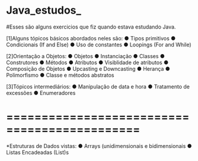 # Java_estudos_

#Esses são alguns exercicios que fiz quando estava estudando Java.

[1]Alguns tópicos básicos abordados neles são:
    ● Tipos primitivos
    ● Condicionais (If and Else)
    ● Uso de constantes
    ● Loopings (For and While)
    
[2]Orientação a Objetos:
    ● Objetos
    ● Instanciação
    ● Classes
    ● Construtores
    ● Métodos
    ● Atributos
    ● Visiblidade de atributos
    ● Composição de Objetos
    ● Upcasting e Downcasting
    ● Herança
    ● Polimorfismo
    ● Classe e métodos abstratos
    
[3]Tópicos intermediários:
    ● Manipulação de data e hora
    ● Tratamento de excessões
    ● Enumeradores
    
=============================================
=============================================

*Estruturas de Dados vistas:
    ● Arrays (unidimensionais e bidimensionais
    ● Listas Encadeadas (List)s
     
     
    
    


